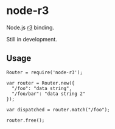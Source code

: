 node-r3
=======

Node.js [r3][r3] binding.

Still in development.


Usage
-----

    Router = require('node-r3');

    var router = Router.new({
      "/foo": "data string",
      "/foo/bar": "data string 2"
    });

    var dispatched = router.match("/foo");

    router.free();

[r3]:https://github.com/c9s/r3
